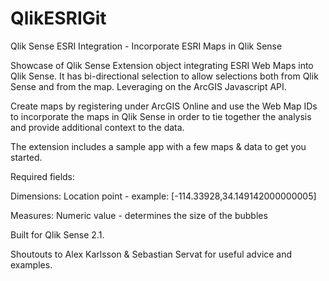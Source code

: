 # QlikESRIGit
Qlik Sense ESRI Integration - Incorporate ESRI Maps in Qlik Sense

Showcase of Qlik Sense Extension object integrating ESRI Web Maps into Qlik Sense. It has bi-directional selection to allow selections both from Qlik Sense and from the map. Leveraging on the ArcGIS Javascript API. 

Create maps by registering under ArcGIS Online and use the Web Map IDs to incorporate the maps in Qlik Sense in order to tie together the analysis and provide additional context to the data.

The extension includes a sample app with a few maps & data to get you started.

Required fields:

Dimensions:
Location point - example: [-114.33928,34.149142000000005]

Measures:
Numeric value - determines the size of the bubbles 

Built for Qlik Sense 2.1.

Shoutouts to Alex Karlsson & Sebastian Servat for useful advice and examples.

